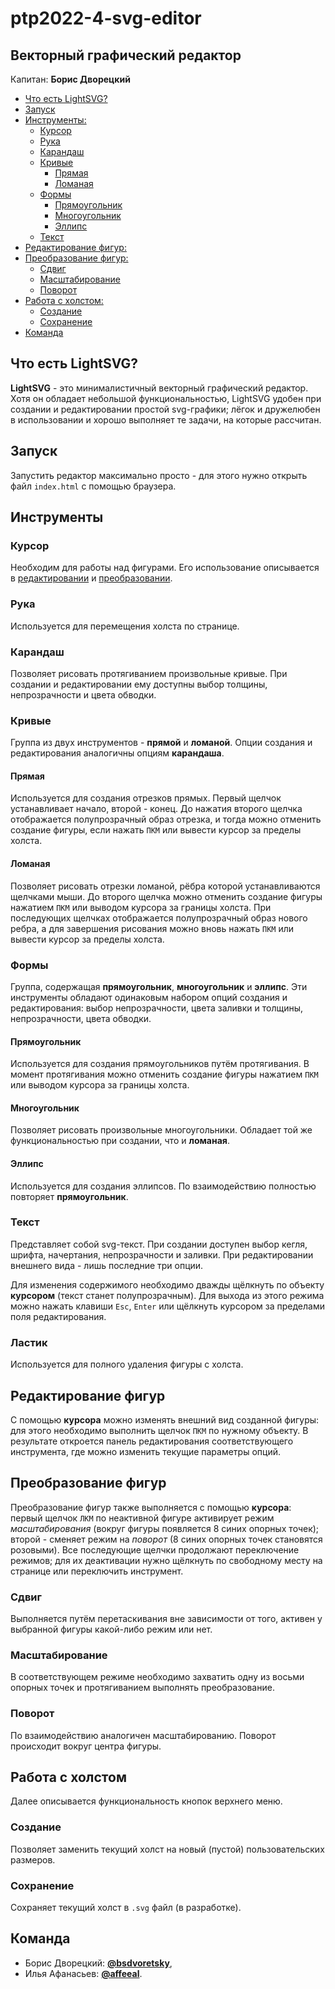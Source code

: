 # ptp2022-4-svg-editor
## Векторный графический редактор
Капитан: **Борис Дворецкий**

- [Что есть LightSVG?](#что-есть-lightsvg)
- [Запуск](#запуск)
- [Инструменты:](#инструменты)
  - [Курсор](#курсор)
  - [Рука](#рука)
  - [Карандаш](#карандаш)
  - [Кривые](#кривые)
    - [Прямая](#прямая)
    - [Ломаная](#ломаная)
  - [Формы](#формы)
    - [Прямоугольник](#прямоугольник)
    - [Многоугольник](#многоугольник)
    - [Эллипс](#эллипс)
  - [Текст](#текст)
- [Редактирование фигур:](#редактирование-фигур)
- [Преобразование фигур:](#преобразование-фигур)
  - [Сдвиг](#сдвиг)
  - [Масштабирование](#масштабирование)
  - [Поворот](#поворот)
- [Работа с холстом:](#работа-с-холстом)
  - [Создание](#создание)
  - [Сохранение](#сохранение)
- [Команда](#команда)

## Что есть LightSVG?

**LightSVG** - это минималистичный векторный графический редактор. Хотя он обладает небольшой функциональностью, LightSVG удобен при создании и редактировании простой svg-графики; лёгок и дружелюбен в использовании и хорошо выполняет те задачи, на которые рассчитан.

## Запуск

Запустить редактор максимально просто - для этого нужно открыть файл `index.html` с помощью браузера.

## Инструменты

### Курсор

Необходим для работы над фигурами. Его использование описывается в [редактировании](#редактирование-фигур) и [преобразовании](#преобразование-фигур).

### Рука

Используется для перемещения холста по странице.

### Карандаш

Позволяет рисовать протягиванием произвольные кривые. При создании и редактировании ему доступны выбор толщины, непрозрачности и цвета обводки.

### Кривые

Группа из двух инструментов - **прямой** и **ломаной**. Опции создания и редактирования аналогичны опциям **карандаша**.

#### Прямая

Используется для создания отрезков прямых. Первый щелчок устанавливает начало, второй - конец. До нажатия второго щелчка отображается полупрозрачный образ отрезка, и тогда можно отменить создание фигуры, если нажать `ПКМ` или вывести курсор за пределы холста.

#### Ломаная

Позволяет рисовать отрезки ломаной, рёбра которой устанавливаются щелчками мыши. До второго щелчка можно отменить создание фигуры нажатием `ПКМ` или выводом курсора за границы холста. При последующих щелчках отображается полупрозрачный образ нового ребра, а для завершения рисования можно вновь нажать `ПКМ` или вывести курсор за пределы холста.

### Формы

Группа, содержащая **прямоугольник**, **многоугольник** и **эллипс**. Эти инструменты обладают одинаковым набором опций создания и редактирования: выбор непрозрачности, цвета заливки и толщины, непрозрачности, цвета обводки.

#### Прямоугольник

Используется для создания прямоугольников путём протягивания. В момент протягивания можно отменить создание фигуры нажатием `ПКМ` или выводом курсора за границы холста.

#### Многоугольник

Позволяет рисовать произвольные многоугольники. Обладает той же функциональностью при создании, что и **ломаная**.

#### Эллипс

Используется для создания эллипсов. По взаимодействию полностью повторяет **прямоугольник**.

### Текст

Представляет собой svg-текст. При создании доступен выбор кегля, шрифта, начертания, непрозрачности и заливки. При редактировании внешнего вида - лишь последние три опции.

Для изменения содержимого необходимо дважды щёлкнуть по объекту **курсором** (текст станет полупрозрачным). Для выхода из этого режима можно нажать клавиши `Esc`, `Enter` или щёлкнуть курсором за пределами поля редактирования.

### Ластик

Используется для полного удаления фигуры с холста.

## Редактирование фигур

С помощью **курсора** можно изменять внешний вид созданной фигуры: для этого необходимо выполнить щелчок `ПКМ` по нужному объекту. В результате откроется панель редактирования соответствующего инструмента, где можно изменить текущие параметры опций.

## Преобразование фигур

Преобразование фигур также выполняется с помощью **курсора**: первый щелчок `ЛКМ` по неактивной фигуре активирует режим *масштабирования* (вокруг фигуры появляется 8 синих опорных точек); второй - сменяет режим на *поворот* (8 синих опорных точек становятся розовыми). Все последующие щелчки продолжают переключение режимов; для их деактивации нужно щёлкнуть по свободному месту на странице или переключить инструмент.

### Сдвиг

Выполняется путём перетаскивания вне зависимости от того, активен у выбранной фигуры какой-либо режим или нет.

### Масштабирование

В соответствующем режиме необходимо захватить одну из восьми опорных точек и протягиванием выполнять преобразование.

### Поворот

По взаимодействию аналогичен масштабированию. Поворот происходит вокруг центра фигуры.

## Работа с холстом

Далее описывается функциональность кнопок верхнего меню.

### Создание

Позволяет заменить текущий холст на новый (пустой) пользовательских размеров.

### Сохранение

Сохраняет текущий холст в `.svg` файл (в разработке).

## Команда
- Борис Дворецкий: **[@bsdvoretsky](https://github.com/bsdvoretsky)**,
- Илья Афанасьев: **[@affeeal](https://github.com/affeeal)**.
